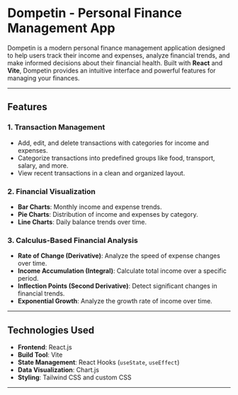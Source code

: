 # Dompetin - Personal Finance Management App

Dompetin is a modern personal finance management application designed to help users track their income and expenses, analyze financial trends, and make informed decisions about their financial health. Built with **React** and **Vite**, Dompetin provides an intuitive interface and powerful features for managing your finances.

---

## Features

### **1. Transaction Management**
- Add, edit, and delete transactions with categories for income and expenses.
- Categorize transactions into predefined groups like food, transport, salary, and more.
- View recent transactions in a clean and organized layout.

### **2. Financial Visualization**
- **Bar Charts**: Monthly income and expense trends.
- **Pie Charts**: Distribution of income and expenses by category.
- **Line Charts**: Daily balance trends over time.

### **3. Calculus-Based Financial Analysis**
- **Rate of Change (Derivative)**: Analyze the speed of expense changes over time.
- **Income Accumulation (Integral)**: Calculate total income over a specific period.
- **Inflection Points (Second Derivative)**: Detect significant changes in financial trends.
- **Exponential Growth**: Analyze the growth rate of income over time.

---

## Technologies Used

- **Frontend**: React.js
- **Build Tool**: Vite
- **State Management**: React Hooks (`useState`, `useEffect`)
- **Data Visualization**: Chart.js
- **Styling**: Tailwind CSS and custom CSS

---
